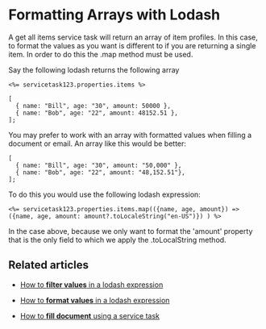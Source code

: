 # Formatting Arrays with Lodash

A get all items service task will return an array of item profiles. In this case, to format the values as you want is different to if you are returning a single item. In order to do this the .map method must be used.

Say the following lodash returns the following array

`<%= servicetask123.properties.items %> `

```JS
[
  { name: "Bill", age: "30", amount: 50000 },
  { name: "Bob", age: "22", amount: 48152.51 },
];
```

You may prefer to work with an array with formatted values when filling a document or email. An array like this would be better:

```JS
[
  { name: "Bill", age: "30", amount: "50,000" },
  { name: "Bob", age: "22", amount: "48,152.51"},
];
```


To do this you would use the following lodash expression:  

`<%= servicetask123.properties.items.map(({name, age, amount}) => ({name, age, amount: amount?.toLocaleString("en-US")}) ) %> `   

In the case above, because we only want to format the 'amount' property that is the only field to which we apply the .toLocalString method.

## Related articles

- [How to **filter values** in a lodash expression](</docs/Rapid/4-Keyper Manual/3-Workflow/filtering-values-with-lodash/filtering-values-with-lodash.md>)

- [How to **format values** in a lodash expression](</docs/Rapid/4-Keyper Manual/3-Workflow/formatting-values-with-lodash/formatting-values-with-lodash.md>)

- [How to **fill document** using a service task](</docs/Rapid/4-Keyper Manual/3-Workflow/8-tasks/service-task/fill-document/fill-document.md>)